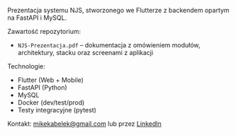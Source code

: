 
Prezentacja systemu NJS, stworzonego we Flutterze z backendem opartym na FastAPI i MySQL.

Zawartość repozytorium:
- `NJS-Prezentacja.pdf` – dokumentacja z omówieniem modułów, architektury, stacku oraz screenami z aplikacji

Technologie:
- Flutter (Web + Mobile)
- FastAPI (Python)
- MySQL
- Docker (dev/test/prod)
- Testy integracyjne (pytest)


Kontakt:
mikekabelek@gmail.com lub przez [LinkedIn]([https://linkedin.com/in/twojprofil](https://www.linkedin.com/in/michał-gąsiorski-9445b3227/))
